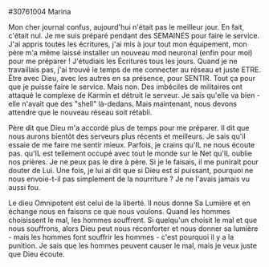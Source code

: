 #30761004 Marina  
  

Mon cher journal confus, aujourd'hui n'était pas le meilleur jour. En fait, c'était nul. Je me suis préparé pendant des SEMAINES pour faire le service. J'ai appris toutes les écritures, j'ai mis à jour tout mon équipement, mon père m'a même laissé installer un nouveau mod neuronal (enfin pour moi) pour me préparer !
J'étudiais les Écritures tous les jours. Quand je ne travaillais pas, j'ai trouvé le temps de me connecter au réseau et juste ETRE. Être avec Dieu, avec les autres en sa présence, pour SENTIR. Tout ça pour que je puisse faire le service. Mais non. Des imbéciles de militaires ont attaqué le complexe de Karmin et détruit le serveur.
Je sais qu'elle va bien - elle n'avait que des "shell" là-dedans. Mais maintenant, nous devons attendre que le nouveau réseau soit rétabli.
  
Père dit que Dieu m'a accordé plus de temps pour me préparer. Il dit que nous aurons bientôt des serveurs plus récents et meilleurs. Je sais qu'il essaie de me faire me sentir mieux. Parfois, je crains qu'IL ne nous écoute pas. qu'IL est tellement occupé avec tout le monde sur le Net qu'IL oublie nos prières.
Je ne peux pas le dire à père. Si je le faisais, il me punirait pour douter de Lui. Une fois, je lui ai dit que si Dieu est si puissant, pourquoi ne nous envoie-t-il pas simplement de la nourriture ? Je ne l'avais jamais vu aussi fou.
  
Le dieu Omnipotent est celui de la liberté. Il nous donne Sa Lumière et en échange nous en faisons ce que nous voulons. Quand les hommes choisissent le mal, les hommes souffrent. Si quelqu'un choisit le mal et que nous souffrons, alors Dieu peut nous réconforter et nous donner sa lumière - mais les hommes font souffrir les hommes - c'est pourquoi il y a la punition.
Je sais que les hommes peuvent causer le mal, mais je veux juste que Dieu écoute.
